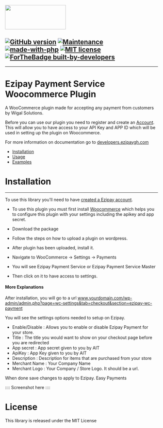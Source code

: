 <img src="https://www.Ezipayonline.com/assets/img/Ezipay-logo.png" data-canonical-src="https://www.Ezipayonline.com/assets/img/Ezipay-logo.png" width="200" height="80" />

[![GitHub version](https://d25lcipzij17d.cloudfront.net/badge.svg?id=gh&type=6&v=1.0&x2=0)](https://github.com/wigalsolutionsltd/woocommerce-Ezipay-payment-service)
[![Maintenance](https://img.shields.io/badge/Maintained%3F-yes-green.svg)](https://github.com/wigalsolutionsltd/woocommerce-Ezipay-payment-service)
[![made-with-php](https://img.shields.io/badge/Made%20with-PHP-1f425f.svg)](https://www.php.net/)
[![MIT license](https://img.shields.io/badge/License-MIT-blue.svg)](https://github.com/wigalsolutionsltd/woocommerce-Ezipay-payment-service)
[![ForTheBadge built-by-developers](http://ForTheBadge.com/images/badges/built-by-developers.svg)](https://www.Ezipayonline.com/)
---------------------------------------------------------------------------
---------------------------------------------------------------------------
# Ezipay Payment Service Woocommerce Plugin
A WooCommerce plugin made for accepting any payment from customers by Wigal Solutions.

Before you can use our plugin you need to register and create an [Account](https://ezipaygh.com). This will allow you to have access to your API Key and APP ID which will be used in setting up the plugin on Woocommerce.

For more information on documentation go to [developers.ezipaygh.com](https://developers.ezipaygh.com/)

 * [Installation](#installation)
 * [Usage](#usage)
 * [Examples](#examples)
 
# Installation
------------

To use this library you'll need to have [created a Ezipay account](https://ezipaygh.com). 

* To use this plugin you must first install [Woocommerce](https://wordpress.org/plugins/woocommerce/) which helps you to configure this plugin with your settings including the apikey and app secret.

* Download the package
* Follow the steps on how to upload a plugin on wordpress.
* After plugin has been uploaded, install it.
* Navigate to WooCommerce -> Settings -> Payments
* You will see Ezipay Payment Service or Ezipay Payment Service Master
* Then click on it to have access to settings. 


#### More Explanations

After installation, you will go to a url www.yourdomain.com/wp-admin/admin.php?page=wc-settings&tab=checkout&section=ezipay-wc-payment

You will see the settings options needed to setup on Ezipay.

* Enable/Disable : Allows you to enable or disable Ezipay Payment for your store.
* Title : The title you would want to show on your checkout page before you are redirected
* App secret : App secret given to you by AIT 
* ApiKey : App Key given to you by AIT 
* Description : Description for items that are purchased from your store
* Merchant Name : Your Company Name
* Merchant Logo : Your Company / Store Logo. It should be a url. 

When done save changes to apply to Ezipay. Easy Payments


:::: Screenshot here ::::



# License
This library is released under the MIT License